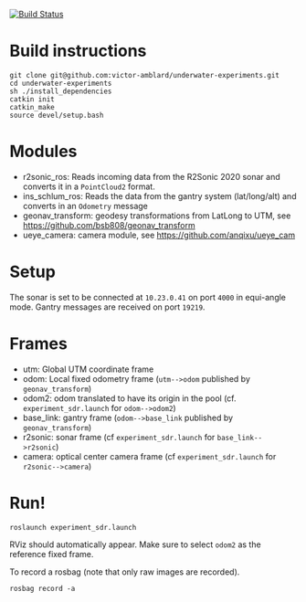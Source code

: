 [![Build Status](http://mrg-beast.csail.mit.edu:8080/buildStatus/icon?job=underwater-experiments%2Fmaster)](http://mrg-beast.csail.mit.edu:8080/job/underwater-experiments/job/master/)

# Build instructions
```
git clone git@github.com:victor-amblard/underwater-experiments.git
cd underwater-experiments
sh ./install_dependencies
catkin init
catkin_make
source devel/setup.bash
```
# Modules
* r2sonic_ros: Reads incoming data from the R2Sonic 2020 sonar and converts it in a `PointCloud2` format.
* ins_schlum_ros: Reads the data from the gantry system (lat/long/alt) and converts in an `Odometry` message 
* geonav_transform: geodesy transformations from LatLong to UTM, see https://github.com/bsb808/geonav_transform 
* ueye_camera: camera module, see  https://github.com/anqixu/ueye_cam

# Setup
The sonar is set to be connected at `10.23.0.41` on port `4000` in equi-angle mode.
Gantry messages are received on port `19219`.

# Frames
* utm: Global UTM coordinate frame 
* odom: Local fixed odometry frame (`utm-->odom` published by `geonav_transform`)
* odom2: odom translated to have its origin in the pool (cf. `experiment_sdr.launch` for `odom-->odom2`)
* base_link: gantry frame (`odom-->base_link` published by `geonav_transform`)
* r2sonic: sonar frame (cf `experiment_sdr.launch` for `base_link-->r2sonic`)
* camera: optical center camera frame (cf `experiment_sdr.launch` for `r2sonic-->camera`)

# Run!
```
roslaunch experiment_sdr.launch
```
RViz should automatically appear. Make sure to select `odom2` as the reference fixed frame.

To record a rosbag (note that only raw images are recorded).
```
rosbag record -a
```

